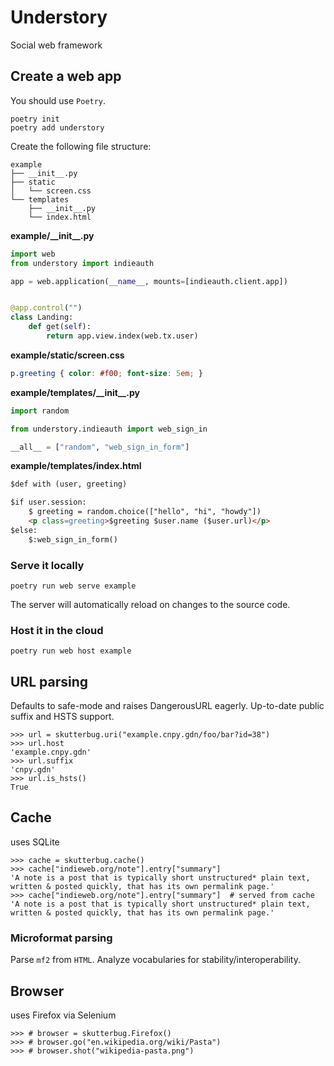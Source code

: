 # Understory
Social web framework

## Create a web app

You should use `Poetry`.

```shell
poetry init
poetry add understory
```

Create the following file structure:

```
example
├── __init__.py
├── static
│   └── screen.css
└── templates
    ├── __init__.py
    └── index.html
```

**example/\_\_init\_\_.py**

```python
import web
from understory import indieauth

app = web.application(__name__, mounts=[indieauth.client.app])


@app.control("")
class Landing:
    def get(self):
        return app.view.index(web.tx.user)
```

**example/static/screen.css**

```css
p.greeting { color: #f00; font-size: 5em; }
```

**example/templates/\_\_init\_\_.py**

```python
import random

from understory.indieauth import web_sign_in

__all__ = ["random", "web_sign_in_form"]
```

**example/templates/index.html**

```html
$def with (user, greeting)

$if user.session:
    $ greeting = random.choice(["hello", "hi", "howdy"])
    <p class=greeting>$greeting $user.name ($user.url)</p>
$else:
    $:web_sign_in_form()
```

### Serve it locally

```shell
poetry run web serve example
```

The server will automatically reload on changes to the source code.

### Host it in the cloud

```shell
poetry run web host example
```

## URL parsing

Defaults to safe-mode and raises DangerousURL eagerly. Up-to-date public
suffix and HSTS support.

    >>> url = skutterbug.uri("example.cnpy.gdn/foo/bar?id=38")
    >>> url.host
    'example.cnpy.gdn'
    >>> url.suffix
    'cnpy.gdn'
    >>> url.is_hsts()
    True

## Cache

uses SQLite

    >>> cache = skutterbug.cache()
    >>> cache["indieweb.org/note"].entry["summary"]
    'A note is a post that is typically short unstructured* plain text, written & posted quickly, that has its own permalink page.'
    >>> cache["indieweb.org/note"].entry["summary"]  # served from cache
    'A note is a post that is typically short unstructured* plain text, written & posted quickly, that has its own permalink page.'

### Microformat parsing

Parse `mf2` from `HTML`. Analyze vocabularies for stability/interoperability.

## Browser

uses Firefox via Selenium

    >>> # browser = skutterbug.Firefox()
    >>> # browser.go("en.wikipedia.org/wiki/Pasta")
    >>> # browser.shot("wikipedia-pasta.png")
